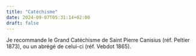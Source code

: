 ```yaml
---
title: "Catéchisme"
date: 2024-09-07T05:31:14+02:00
draft: false
---
```


Je recommande le Grand Catéchisme de Saint Pierre Canisius (réf. Peltier 1873), ou un abrégé de celui-ci (réf. Vebdot 1865).
